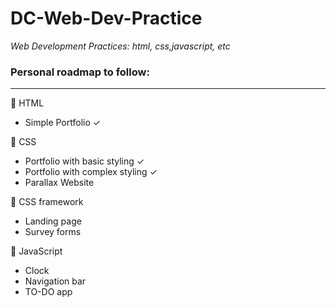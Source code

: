 # DC-Web-Dev-Practice

_Web Development Practices: html, css,javascript, etc_

### Personal roadmap to follow:

<hr>

📌 HTML

- Simple Portfolio ✓

📌 CSS

- Portfolio with basic styling ✓
- Portfolio with complex styling ✓
- Parallax Website

📌 CSS framework

- Landing page
- Survey forms

📌 JavaScript

- Clock
- Navigation bar
- TO-DO app

